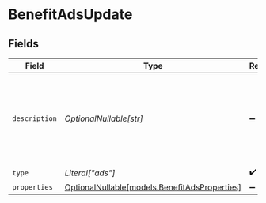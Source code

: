 # BenefitAdsUpdate


## Fields

| Field                                                                              | Type                                                                               | Required                                                                           | Description                                                                        |
| ---------------------------------------------------------------------------------- | ---------------------------------------------------------------------------------- | ---------------------------------------------------------------------------------- | ---------------------------------------------------------------------------------- |
| `description`                                                                      | *OptionalNullable[str]*                                                            | :heavy_minus_sign:                                                                 | The description of the benefit. Will be displayed on products having this benefit. |
| `type`                                                                             | *Literal["ads"]*                                                                   | :heavy_check_mark:                                                                 | N/A                                                                                |
| `properties`                                                                       | [OptionalNullable[models.BenefitAdsProperties]](../models/benefitadsproperties.md) | :heavy_minus_sign:                                                                 | N/A                                                                                |